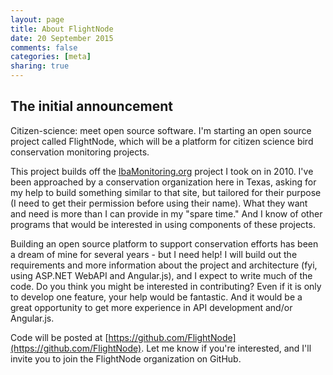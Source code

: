 ```yaml
---
layout: page
title: About FlightNode
date: 20 September 2015
comments: false
categories: [meta]
sharing: true
---
```


## The initial announcement

Citizen-science: meet open source software. I'm starting an open source project 
called FlightNode, which will be a platform for citizen science bird 
conservation monitoring projects.

This project builds off the [IbaMonitoring.org](http://www.ibamonitoring.org) 
project I took on in 2010. I've been approached by a conservation organization 
here in Texas, asking for my help to build something similar to that site, 
but tailored for their purpose (I need to get their permission before using 
their name). What they want and need is more than I can provide in my "spare 
time." And I know of other programs that would be interested in using components 
of these projects.

Building an open source platform to support conservation efforts has been a 
dream of mine for several years - but I need help! I will build out the 
requirements and more information about the project and architecture (fyi, 
using ASP.NET WebAPI and Angular.js), and I expect to write much of the code. 
Do you think you might be interested in contributing? Even if it is only to 
develop one feature, your help would be fantastic. And it would be a great
 opportunity to get more experience in API development and/or Angular.js.

Code will be posted at [https://github.com/FlightNode](https://github.com/FlightNode). 
Let me know if you're interested, and I'll invite you to join the FlightNode 
organization on GitHub.